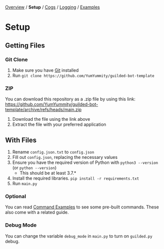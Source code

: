 [Overview](https://github.com/YumYummity/Guilded-Bot-Template/blob/main/README.md) / **Setup** / [Cogs](https://github.com/YumYummity/Guilded-Bot-Template/blob/main/COGS/COGS.md) / [Logging](https://github.com/YumYummity/Guilded-Bot-Template/blob/main/logs/LOGGING.md) / [Examples](https://github.com/YumYummity/Guilded-Bot-Template/blob/main/EXAMPLES/EXAMPLES.md)

# Setup
## Getting Files
### Git Clone
1. Make sure you have [Git](https://git-scm.com/downloads) installed
2. Run `git clone https://github.com/YumYummity/guilded-bot-template`

### ZIP
You can download this repository as a .zip file by using this link: https://github.com/YumYummity/guilded-bot-template/archive/refs/heads/main.zip
1. Download the file using the link above
2. Extract the file with your preferred application

## With Files
1. Rename `config.json.txt` to `config.json`
2. Fill out `config.json`, replacing the necessary values
3. Ensure you have the required version of Python with `python3 --version` (or `python --version`)
    - This should be at least 3.7.*
4. Install the required libraries. `pip install -r requirements.txt`
5. Run `main.py`

### Optional
You can read [Command Examples](https://github.com/YumYummity/Guilded-Bot-Template/blob/main/EXAMPLES/COMMANDS/COMMANDS.md) to see some pre-built commands. These also come with a related guide.

### Debug Mode
You can change the variable `debug_mode` in `main.py` to turn on `guilded.py` debug.